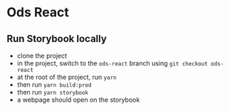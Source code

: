 # Ods React

## Run Storybook locally

- clone the project
- in the project, switch to the `ods-react` branch using `git checkout ods-react`
- at the root of the project, run `yarn`
- then run `yarn build:prod`
- then run `yarn storybook`
- a webpage should open on the storybook
